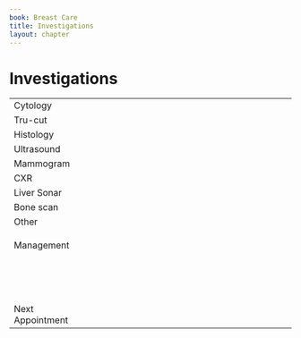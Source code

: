 ```yaml
---
book: Breast Care
title: Investigations
layout: chapter
---
```


# Investigations

<table style="width:100%;">
  <tbody>
    <tr>
      <td style="width:25%;">Cytology</td>
      <td style="width:75%;">&nbsp;</td>
    </tr>
    <tr>
      <td>Tru-cut</td>
      <td>&nbsp;</td>
    </tr>
    <tr>
      <td>Histology</td>
      <td>&nbsp;</td>
    </tr>
    <tr>
      <td>Ultrasound</td>
      <td>&nbsp;</td>
    </tr>
    <tr>
      <td>Mammogram</td>
      <td>&nbsp;</td>
    </tr>
    <tr>
      <td>CXR</td>
      <td>&nbsp;</td>
    </tr>
    <tr>
      <td>Liver Sonar</td>
      <td>&nbsp;</td>
    </tr>
    <tr>
      <td>Bone scan</td>
      <td>&nbsp;</td>
    </tr>
    <tr>
      <td>Other</td>
      <td>&nbsp;</td>
    </tr>
    <tr>
      <td><p>Management</p>
      <p>&nbsp;</p>
      <p>&nbsp;</p></td>
      <td>&nbsp;</td>
    </tr>
    <tr>
      <td>Next Appointment</td>
      <td>&nbsp;</td>
    </tr>
  </tbody>
</table>
